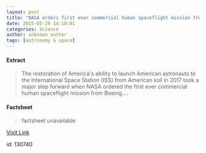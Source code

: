 ```yaml
---
layout: post
title: "NASA orders first ever commercial human spaceflight mission from Boeing"
date: 2015-05-29 14:10:01
categories: Science
author: unknown author
tags: [astronomy & space]
---
```



#### Extract
>The restoration of America's ability to launch American astronauts to the International Space Station (ISS) from American soil in 2017 took a major step forward when NASA ordered the first ever commercial human spaceflight mission from Boeing....

#### Factsheet
>factsheet unavailable

[Visit Link](http://phys.org/news352110672.html)

id:  130740
